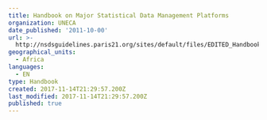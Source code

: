 ```yaml
---
title: Handbook on Major Statistical Data Management Platforms
organization: UNECA
date_published: '2011-10-00'
url: >-
  http://nsdsguidelines.paris21.org/sites/default/files/EDITED_Handbook_SDMS_final_2-edited-clean.doc
geographical_units:
  - Africa
languages:
  - EN
type: Handbook
created: 2017-11-14T21:29:57.200Z
last_modified: 2017-11-14T21:29:57.200Z
published: true
---
```


